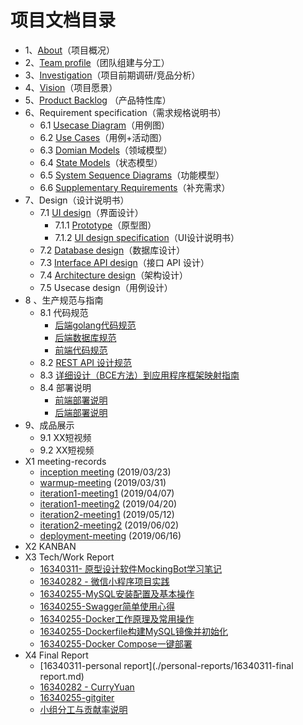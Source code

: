 # 项目文档目录
- 1、[About](about.md)（项目概况）
- 2、[Team profile](team-profile.md)（团队组建与分工）
- 3、[Investigation](产品调研文档_v1.0.md)（项目前期调研/竞品分析）
- 4、[Vision](vision.md)（项目愿景）
- 5、[Product Backlog](product_backlog.md) （产品特性库）
- 6、Requirement specification（需求规格说明书）
    - 6.1 [Usecase Diagram](use-case/README.md#用例图)（用例图）
    - 6.2 [Use Cases](use-case/README.md#用例)（用例+活动图）
    - 6.3 [Domian Models](domain-model/README.md)（领域模型）
    - 6.4 [State Models](state-models/README.md)（状态模型）
    - 6.5 [System Sequence Diagrams](SSD/README.md)（功能模型）
    - 6.6 [Supplementary Requirements](supplementary_requirements.md)（补充需求）
- 7、Design（设计说明书）
    - 7.1 [UI design](https://org.modao.cc/app/f0ebac717798611817ec540d3532bab4#screen=sB92589E8A31557559884765)（界面设计）
      - 7.1.1 [Prototype](https://org.modao.cc/app/f0ebac717798611817ec540d3532bab4#screen=sB92589E8A31557559884765)（原型图）
      - 7.1.2 [UI design specification](./ui-design.md)（UI设计说明书）
    - 7.2 [Database design](imgs/db_design.png)（数据库设计）
    - 7.3 [Interface API design](api/README.md)（接口 API 设计）
    - 7.4 [Architecture design](SAD/SAD.md)（架构设计）
    - 7.5 Usecase design（用例设计）
- 8 、生产规范与指南
    - 8.1 代码规范
      - [后端golang代码规范](后端代码规范.md#go语言编写规范)
      - [后端数据库规范](后端代码规范.md#数据库规范)
      - [前端代码规范](前端代码规范.md)
    - 8.2 [REST API 设计规范](后端代码规范.md#接口规范)
    - 8.3 [详细设计（BCE方法）到应用程序框架映射指南](BCE.md)
    - 8.4 部署说明
      - [前端部署说明](https://github.com/swsad-dalaotelephone/miniProgram/blob/master/README.md)
      - [后端部署说明](https://github.com/swsad-dalaotelephone/Server/blob/master/README.md)
- 9、成品展示
    - 9.1 XX短视频
    - 9.2 XX短视频
- X1 meeting-records
    - [inception meeting](./meeting-record/inception-meeting) (2019/03/23)
    - [warmup-meeting](./meeting-record/warmup-meeting) (2019/03/31)
    - [iteration1-meeting1](./meeting-record/iteration1-meeting1) (2019/04/07)
    - [iteration1-meeting2](./meeting-record/iteration1-meeting2) (2019/04/20)
    - [iteration2-meeting1](./meeting-record/iteration2-meeting1) (2019/05/12)
    - [iteration2-meeting2](./meeting-record/iteration2-meeting2) (2019/06/02)
    - [deployment-meeting](./meeting-record/deployment-meeting) (2019/06/16)
- X2 KANBAN
- X3 Tech/Work Report
    - [16340311- 原型设计软件MockingBot学习笔记]([https://yuandi-sherry.github.io/2019/05/18/%E5%8E%9F%E5%9E%8B%E8%AE%BE%E8%AE%A1%E8%BD%AF%E4%BB%B6MockingBot%E5%AD%A6%E4%B9%A0%E7%AC%94%E8%AE%B0/](https://yuandi-sherry.github.io/2019/05/18/原型设计软件MockingBot学习笔记/))
    - [16340282 - 微信小程序项目实践](<https://blog.csdn.net/happy990/article/details/93785010>)
    - [16340255-MySQL安装配置及基本操作](https://gitgiter.github.io/2019/06/28/MySQL%E5%AE%89%E8%A3%85%E9%85%8D%E7%BD%AE%E5%8F%8A%E5%9F%BA%E6%9C%AC%E6%93%8D%E4%BD%9C/)
    - [16340255-Swagger简单使用心得]()
    - [16340255-Docker工作原理及常用操作]()
    - [16340255-Dockerfile构建MySQL镜像并初始化]()
    - [16340255-Docker Compose一键部署]()
- X4 Final Report
    - [16340311-personal report](./personal-reports/16340311-final report.md)
    - [16340282 - CurryYuan](<https://blog.csdn.net/happy990/article/details/94300713>)
    - [16340255-gitgiter](./personal-reports/16340255-gitgiter.md)
    - [小组分工与贡献率说明](./小组分工与贡献率说明.md)

